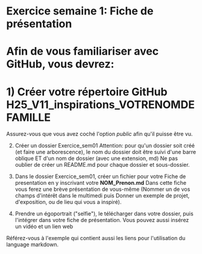 # Exercice semaine 1: Fiche de présentation
# Afin de vous familiariser avec GitHub, vous devrez:

# 1) Créer votre répertoire GitHub **H25_V11_inspirations_VOTRENOMDEFAMILLE**<br>
   Assurez-vous que vous avez coché l'option *public* afin qu'il puisse être vu.

2) Créer un dossier Exercice_sem01 Attention: pour qu'un dossier soit créé (et faire une arborescence), le nom du dossier doit être suivi d'une barre oblique ET 
   d'un nom de dossier (avec une extension, md) Ne pas oublier de créer un README.md pour chaque dossier et sous-dossier.

3) Dans le dossier Exercice_sem01, créer un fichier pour votre Fiche de presentation en y inscrivant votre **NOM_Prenon.md**
   Dans cette fiche vous ferez une brève présentation de vous-même (Nommer un de vos champs d'intérêt dans le multimedi puis Donner un exemple de projet, 
   d'exposition, ou de lieu qui vous a inspiré).

4) Prendre un égoportrait ("selfie"), le télécharger dans votre dossier, puis l'intégrer dans votre fiche de présentation. Vous pouvez aussi insérez un vidéo et un 
   lien web

Référez-vous à l'exemple qui contient aussi les liens pour l'utilisation du language markdown.
